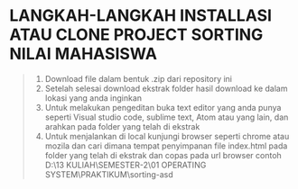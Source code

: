 # LANGKAH-LANGKAH INSTALLASI ATAU CLONE PROJECT SORTING NILAI MAHASISWA
> 1. Download file dalam bentuk .zip dari repository ini
> 2. Setelah selesai download ekstrak folder hasil download ke dalam lokasi yang anda inginkan
> 3. Untuk melakukan pengeditan buka text editor yang anda punya seperti Visual studio code, sublime text, Atom atau yang lain, dan arahkan pada folder yang telah di ekstrak
> 4. Untuk menjalankan di local kunjungi browser seperti chrome atau mozila dan cari dimana tempat penyimpanan file index.html pada folder yang telah di ekstrak dan copas pada url browser contoh D:\13 KULIAH\SEMESTER-2\01 OPERATING SYSTEM\PRAKTIKUM\sorting-asd

